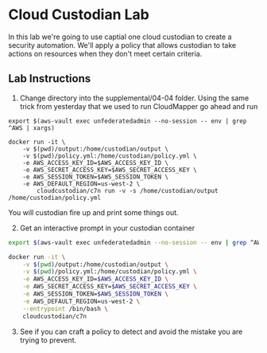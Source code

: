 # Cloud Custodian Lab

In this lab we're going to use captial one cloud custodian to create a security
automation.  We'll apply a policy that allows custodian to take actions on resources when they don't meet certain criteria.

## Lab Instructions

1. Change directory into the supplemental/04-04 folder.  Using the same trick from yesterday that we used to run CloudMapper go ahead and run
```
export $(aws-vault exec unfederatedadmin --no-session -- env | grep ^AWS | xargs) 

docker run -it \
    -v $(pwd)/output:/home/custodian/output \
    -v $(pwd)/policy.yml:/home/custodian/policy.yml \
    -e AWS_ACCESS_KEY_ID=$AWS_ACCESS_KEY_ID \
    -e AWS_SECRET_ACCESS_KEY=$AWS_SECRET_ACCESS_KEY \
    -e AWS_SESSION_TOKEN=$AWS_SESSION_TOKEN \
    -e AWS_DEFAULT_REGION=us-west-2 \
        cloudcustodian/c7n run -v -s /home/custodian/output /home/custodian/policy.yml
```

You will custodian fire up and print some things out.

2. Get an interactive prompt in your custodian container

```bash
export $(aws-vault exec unfederatedadmin --no-session -- env | grep ^AWS | xargs) 

docker run -it \
    -v $(pwd)/output:/home/custodian/output \
    -v $(pwd)/policy.yml:/home/custodian/policy.yml \
    -e AWS_ACCESS_KEY_ID=$AWS_ACCESS_KEY_ID \
    -e AWS_SECRET_ACCESS_KEY=$AWS_SECRET_ACCESS_KEY \
    -e AWS_SESSION_TOKEN=$AWS_SESSION_TOKEN \
    -e AWS_DEFAULT_REGION=us-west-2 \
    --entrypoint /bin/bash \
    cloudcustodian/c7n 
```

3. See if you can craft a policy to detect and avoid the mistake you are trying to prevent.